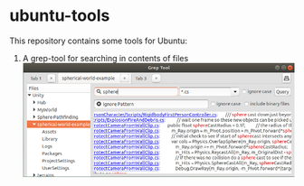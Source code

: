 # ubuntu-tools
This repository contains some tools for Ubuntu:
1. A grep-tool for searching in contents of files
![grep-tool-image](https://github.com/chlois/ubuntu-tools/blob/main/images/grep_tool.png?raw=true)
